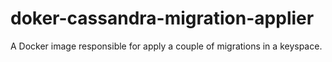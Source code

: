 # doker-cassandra-migration-applier
A Docker image responsible for apply a couple of migrations in a keyspace.
